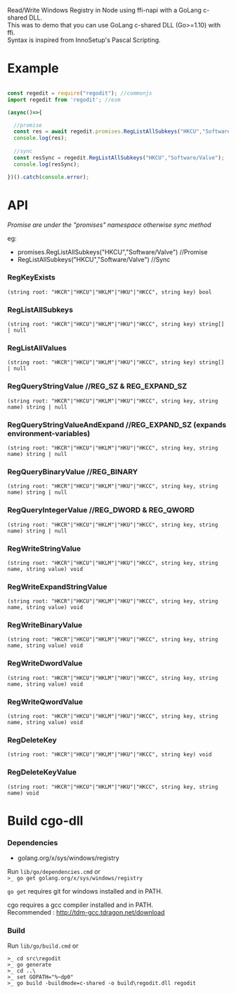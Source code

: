 Read/Write Windows Registry in Node using ffi-napi with a GoLang c-shared DLL.<br />
This was to demo that you can use GoLang c-shared DLL (Go>=1.10) with ffi.<br />
Syntax is inspired from InnoSetup's Pascal Scripting.

Example
=======

```js

const regedit = require("regodit"); //commonjs
import regedit from 'regodit'; //esm

(async()=>{

  //promise
  const res = await regedit.promises.RegListAllSubkeys("HKCU","Software/Valve");
  console.log(res);
  
  //sync
  const resSync = regedit.RegListAllSubkeys("HKCU","Software/Valve");
  console.log(resSync);

})().catch(console.error);
```

API
===

_Promise are under the "promises" namespace otherwise sync method_

eg: 

- promises.RegListAllSubkeys("HKCU","Software/Valve") //Promise
- RegListAllSubkeys("HKCU","Software/Valve") //Sync

### RegKeyExists 
`(string root: "HKCR"|"HKCU"|"HKLM"|"HKU"|"HKCC", string key) bool`

### RegListAllSubkeys
`(string root: "HKCR"|"HKCU"|"HKLM"|"HKU"|"HKCC", string key) string[] | null`
### RegListAllValues 
`(string root: "HKCR"|"HKCU"|"HKLM"|"HKU"|"HKCC", string key) string[] | null`
### RegQueryStringValue //REG_SZ & REG_EXPAND_SZ
`(string root: "HKCR"|"HKCU"|"HKLM"|"HKU"|"HKCC", string key, string name) string | null`

### RegQueryStringValueAndExpand //REG_EXPAND_SZ (expands environment-variables)
`(string root: "HKCR"|"HKCU"|"HKLM"|"HKU"|"HKCC", string key, string name) string | null`

### RegQueryBinaryValue //REG_BINARY
`(string root: "HKCR"|"HKCU"|"HKLM"|"HKU"|"HKCC", string key, string name) string | null`

### RegQueryIntegerValue //REG_DWORD & REG_QWORD
`(string root: "HKCR"|"HKCU"|"HKLM"|"HKU"|"HKCC", string key, string name) string | null`

### RegWriteStringValue 
`(string root: "HKCR"|"HKCU"|"HKLM"|"HKU"|"HKCC", string key, string name, string value) void`

### RegWriteExpandStringValue 
`(string root: "HKCR"|"HKCU"|"HKLM"|"HKU"|"HKCC", string key, string name, string value) void`

### RegWriteBinaryValue 
`(string root: "HKCR"|"HKCU"|"HKLM"|"HKU"|"HKCC", string key, string name, string value) void`

### RegWriteDwordValue 
`(string root: "HKCR"|"HKCU"|"HKLM"|"HKU"|"HKCC", string key, string name, string value) void`

### RegWriteQwordValue 
`(string root: "HKCR"|"HKCU"|"HKLM"|"HKU"|"HKCC", string key, string name, string value) void`

### RegDeleteKey 
`(string root: "HKCR"|"HKCU"|"HKLM"|"HKU"|"HKCC", string key) void`

### RegDeleteKeyValue 
`(string root: "HKCR"|"HKCU"|"HKLM"|"HKU"|"HKCC", string key, string name) void`

Build cgo-dll
=============

### Dependencies

- golang.org/x/sys/windows/registry

Run `lib/go/dependencies.cmd` or <br />
`>_ go get golang.org/x/sys/windows/registry`<br />

`go get` requires git for windows installed and in PATH.

cgo requires a gcc compiler installed and in PATH. <br />
Recommended : http://tdm-gcc.tdragon.net/download
  
### Build  
  
Run `lib/go/build.cmd` or <br />
```
>_ cd src\regodit
>_ go generate
>_ cd ..\
>_ set GOPATH="%~dp0"
>_ go build -buildmode=c-shared -o build\regodit.dll regodit
```
